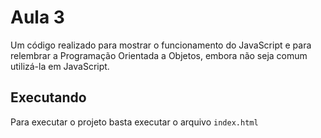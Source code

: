 # Aula 3

Um código realizado para mostrar o funcionamento do JavaScript e para relembrar a Programação Orientada a Objetos, embora não seja comum utilizá-la em JavaScript.

## Executando

Para executar o projeto basta executar o arquivo `index.html`